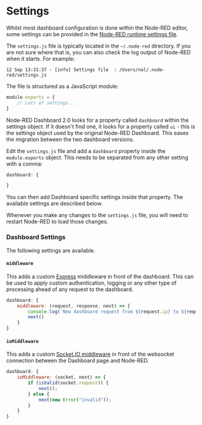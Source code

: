 # Settings

Whilst most dashboard configuration is done within the Node-RED editor, some settings
can be provided in the [Node-RED runtime settings file](https://nodered.org/docs/user-guide/runtime/settings-file).

The `settings.js` file is typically located in the `~/.node-red` directory. If you
are not sure where that is, you can also check the log output of Node-RED when it starts.
For example:

```
12 Sep 13:31:37 - [info] Settings file  : /Users/nol/.node-red/settings.js
```

The file is structured as a JavaScript module:

```js
module.exports = {
    // Lots of settings...
}
```

Node-RED Dashboard 2.0 looks for a property called `dashboard` within the settings object.
If it doesn't find one, it looks for a property called `ui` - this is the settings object
used by the original Node-RED Dashboard. This eases the migration between the two dashboard
versions.

Edit the `settings.js` file and add a `dashboard` property inside the `module.exports` object.
This needs to be separated from any other setting with a comma:

```js
dashboard: {

}
```

You can then add Dashboard specific settings inside that property. The available
settings are described below.

Whenever you make any changes to the `settings.js` file, you will need to restart
Node-RED to load those changes.

### Dashboard Settings

The following settings are available.

#### `middleware`

This adds a custom [Express](https://expressjs.com/) middleware in front of the dashboard.
This can be used to apply custom authentication, logging or any other type of processing
ahead of any request to the dashboard.


```js
dashboard: {
    middleware: (request, response, next) => {
        console.log(`New dashboard request from ${request.ip} to ${request.path}`)
        next()
    }
}
```

#### `ioMiddleware`

This adds a custom [Socket.IO middleware](https://socket.io/docs/v4/middlewares/) in front
of the websocket connection between the Dashboard page and Node-RED.

```js
dashboard: {
    ioMiddleware: (socket, next) => {
        if (isValid(socket.request)) {
            next();
        } else {
            next(new Error("invalid"));
        }
    }
}
```

